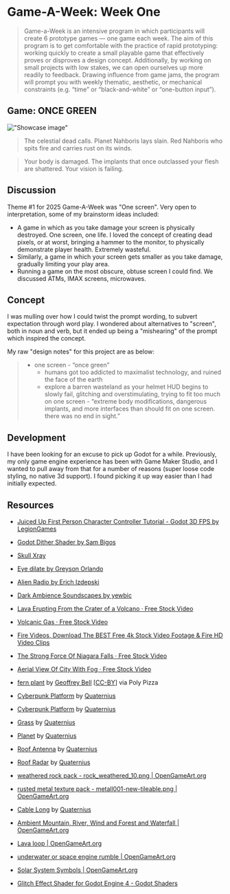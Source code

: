 # Game-A-Week: Week One

> Game-a-Week is an intensive program in which participants will create 6 prototype games  — one game each week. The aim of this program is to get comfortable with the practice of rapid prototyping: working quickly to create a small playable game that effectively proves or disproves a design concept. Additionally, by working on small projects with low stakes, we can open ourselves up more readily to feedback. Drawing influence from game jams, the program will prompt you with weekly thematic, aesthetic, or mechanical constraints (e.g. “time” or “black-and-white” or “one-button input”).

## Game: ONCE GREEN

!["Showcase image"](https://cdn.discordapp.com/attachments/1062581538719535114/1330409514633269290/Godot_v4.3-stable_win64_bytGhaw3AN.gif?ex=678e88aa&is=678d372a&hm=fb18ace5416269bf9dd96ea2857c90d7c1b3e29402b6703656e90917acfe875a& "Showcase Image")

> The celestial dead calls. Planet Nahboris lays slain. Red Nahboris who spits fire and carries rust on its winds. 

> Your body is damaged. The implants that once outclassed your flesh are shattered. Your vision is failing. 


## Discussion

Theme #1 for 2025 Game-A-Week was "One screen". Very open to interpretation, some of my brainstorm ideas included:

* A game in which as you take damage your screen is physically destroyed. One screen, one life. I loved the concept of creating dead pixels, or at worst, bringing a hammer to the monitor, to physically demonstrate player health. Extremely wasteful.
* Similarly, a game in which your screen gets smaller as you take damage, gradually limiting your play area. 
* Running a game on the most obscure, obtuse screen I could find. We discussed ATMs, IMAX screens, microwaves. 


## Concept

I was mulling over how I could twist the prompt wording, to subvert expectation through word play. I wondered about alternatives to "screen", both in noun and verb, but it ended up being a "mishearing" of the prompt which inspired the concept.

My raw "design notes" for this project are as below:
> - one screen - “once green”
>   - humans got too addicted to maximalist technology, and ruined the face of the earth
>   - explore a barren wasteland as your helmet HUD begins to slowly fail, glitching and overstimulating, trying to fit too much on one screen
    - “extreme body modifications, dangerous implants, and more interfaces than should fit on one screen. there was no end in sight.”

## Development
I have been looking for an excuse to pick up Godot for a while. Previously, my only game engine experience has been with Game Maker Studio, and I wanted to pull away from that for a number of reasons (super loose code styling, no native 3d support). I found picking it up way easier than I had initially expected. 

## Resources
* [Juiced Up First Person Character Controller Tutorial - Godot 3D FPS by LegionGames](https://youtu.be/A3HLeyaBCq4?si=2U7rQ36h0XR7g9NN)

* [Godot Dither Shader by Sam Bigos](https://github.com/samuelbigos/godot_dither_shader/)

* [Skull Xray](https://giphy.com/gifs/skull-portrait-xray-cj2PFrOzMppR60dZKT)

* [Eye dilate by Greyson Orlando](https://commons.wikimedia.org/wiki/File:Eye_dilate.gif)

* [Alien Radio by Erich Izdepski](https://opengameart.org/content/alien-radio)

* [Dark Ambience Soundscapes by yewbic](https://opengameart.org/content/dark-ambience-soundscapes)

* [Lava Erupting From the Crater of a Volcano · Free Stock Video](https://www.pexels.com/video/lava-erupting-from-the-crater-of-a-volcano-852419/)

* [Volcanic Gas · Free Stock Video](https://www.pexels.com/video/volcanic-gas-855240/)

* [Fire Videos, Download The BEST Free 4k Stock Video Footage & Fire HD Video Clips](https://www.pexels.com/search/videos/fire/)

* [The Strong Force Of Niagara Falls · Free Stock Video](https://www.pexels.com/video/the-strong-force-of-niagara-falls-3173312/)

* [Aerial View Of City With Fog · Free Stock Video](https://www.pexels.com/video/aerial-view-of-city-with-fog-1826710/)

* [fern plant](https://poly.pizza/m/fQ9cPdkwvAY) by [Geoffrey Bell](https://poly.pizza/u/Geoffrey%20Bell) [[CC-BY](https://creativecommons.org/licenses/by/3.0/)] via Poly Pizza

* [Cyberpunk Platform](https://poly.pizza/m/s0rwPHWMpY) by [Quaternius](https://poly.pizza/u/Quaternius)

* [Cyberpunk Platform](https://poly.pizza/m/dHymLbsOMY) by [Quaternius](https://poly.pizza/u/Quaternius)

* [Grass](https://poly.pizza/m/iw6l7gqcdQ) by [Quaternius](https://poly.pizza/u/Quaternius)

* [Planet](https://poly.pizza/m/9g1aIbfR9Y) by [Quaternius](https://poly.pizza/u/Quaternius)

* [Roof Antenna](https://poly.pizza/m/Fbdg52kqJ6) by [Quaternius](https://poly.pizza/u/Quaternius)

* [Roof Radar](https://poly.pizza/m/V7XQDxF8JC) by [Quaternius](https://poly.pizza/u/Quaternius)

* [weathered rock pack - rock_weathered_10.png | OpenGameArt.org](https://opengameart.org/node/15623)

* [rusted metal texture pack - metall001-new-tileable.png | OpenGameArt.org](https://opengameart.org/node/9066)

* [Cable Long](https://poly.pizza/m/WNfAG8VSD5) by [Quaternius](https://poly.pizza/u/Quaternius)

* [Ambient Mountain, River, Wind and Forest and Waterfall | OpenGameArt.org](https://opengameart.org/content/ambient-mountain-river-wind-and-forest-and-waterfall)

* [Lava loop | OpenGameArt.org](https://opengameart.org/content/lava-loop)

* [underwater or space engine rumble | OpenGameArt.org](https://opengameart.org/content/underwater-or-space-engine-rumble)

* [Solar System Symbols | OpenGameArt.org](https://opengameart.org/content/solar-system-symbols)

* [Glitch Effect Shader for Godot Engine 4 - Godot Shaders](https://godotshaders.com/shader/glitch-effect-shader-for-godot-engine-4/)